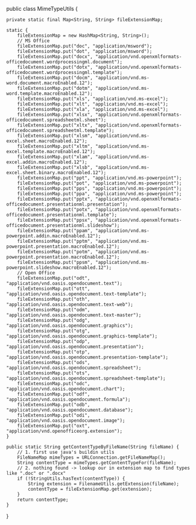 public class MimeTypeUtils {

    private static final Map<String, String> fileExtensionMap;

    static {
        fileExtensionMap = new HashMap<String, String>();
        // MS Office
        fileExtensionMap.put("doc", "application/msword");
        fileExtensionMap.put("dot", "application/msword");
        fileExtensionMap.put("docx", "application/vnd.openxmlformats-officedocument.wordprocessingml.document");
        fileExtensionMap.put("dotx", "application/vnd.openxmlformats-officedocument.wordprocessingml.template");
        fileExtensionMap.put("docm", "application/vnd.ms-word.document.macroEnabled.12");
        fileExtensionMap.put("dotm", "application/vnd.ms-word.template.macroEnabled.12");
        fileExtensionMap.put("xls", "application/vnd.ms-excel");
        fileExtensionMap.put("xlt", "application/vnd.ms-excel");
        fileExtensionMap.put("xla", "application/vnd.ms-excel");
        fileExtensionMap.put("xlsx", "application/vnd.openxmlformats-officedocument.spreadsheetml.sheet");
        fileExtensionMap.put("xltx", "application/vnd.openxmlformats-officedocument.spreadsheetml.template");
        fileExtensionMap.put("xlsm", "application/vnd.ms-excel.sheet.macroEnabled.12");
        fileExtensionMap.put("xltm", "application/vnd.ms-excel.template.macroEnabled.12");
        fileExtensionMap.put("xlam", "application/vnd.ms-excel.addin.macroEnabled.12");
        fileExtensionMap.put("xlsb", "application/vnd.ms-excel.sheet.binary.macroEnabled.12");
        fileExtensionMap.put("ppt", "application/vnd.ms-powerpoint");
        fileExtensionMap.put("pot", "application/vnd.ms-powerpoint");
        fileExtensionMap.put("pps", "application/vnd.ms-powerpoint");
        fileExtensionMap.put("ppa", "application/vnd.ms-powerpoint");
        fileExtensionMap.put("pptx", "application/vnd.openxmlformats-officedocument.presentationml.presentation");
        fileExtensionMap.put("potx", "application/vnd.openxmlformats-officedocument.presentationml.template");
        fileExtensionMap.put("ppsx", "application/vnd.openxmlformats-officedocument.presentationml.slideshow");
        fileExtensionMap.put("ppam", "application/vnd.ms-powerpoint.addin.macroEnabled.12");
        fileExtensionMap.put("pptm", "application/vnd.ms-powerpoint.presentation.macroEnabled.12");
        fileExtensionMap.put("potm", "application/vnd.ms-powerpoint.presentation.macroEnabled.12");
        fileExtensionMap.put("ppsm", "application/vnd.ms-powerpoint.slideshow.macroEnabled.12");
        // Open Office
        fileExtensionMap.put("odt", "application/vnd.oasis.opendocument.text");
        fileExtensionMap.put("ott", "application/vnd.oasis.opendocument.text-template");
        fileExtensionMap.put("oth", "application/vnd.oasis.opendocument.text-web");
        fileExtensionMap.put("odm", "application/vnd.oasis.opendocument.text-master");
        fileExtensionMap.put("odg", "application/vnd.oasis.opendocument.graphics");
        fileExtensionMap.put("otg", "application/vnd.oasis.opendocument.graphics-template");
        fileExtensionMap.put("odp", "application/vnd.oasis.opendocument.presentation");
        fileExtensionMap.put("otp", "application/vnd.oasis.opendocument.presentation-template");
        fileExtensionMap.put("ods", "application/vnd.oasis.opendocument.spreadsheet");
        fileExtensionMap.put("ots", "application/vnd.oasis.opendocument.spreadsheet-template");
        fileExtensionMap.put("odc", "application/vnd.oasis.opendocument.chart");
        fileExtensionMap.put("odf", "application/vnd.oasis.opendocument.formula");
        fileExtensionMap.put("odb", "application/vnd.oasis.opendocument.database");
        fileExtensionMap.put("odi", "application/vnd.oasis.opendocument.image");
        fileExtensionMap.put("oxt", "application/vnd.openofficeorg.extension");
    }

    public static String getContentTypeByFileName(String fileName) {
        // 1. first use java's buildin utils
        FileNameMap mimeTypes = URLConnection.getFileNameMap();
        String contentType = mimeTypes.getContentTypeFor(fileName);
        // 2. nothing found -> lookup our in extension map to find types like ".doc" or ".docx"
        if (!StringUtils.hasText(contentType)) {
            String extension = FilenameUtils.getExtension(fileName);
            contentType = fileExtensionMap.get(extension);
        }
        return contentType;
    }
}

